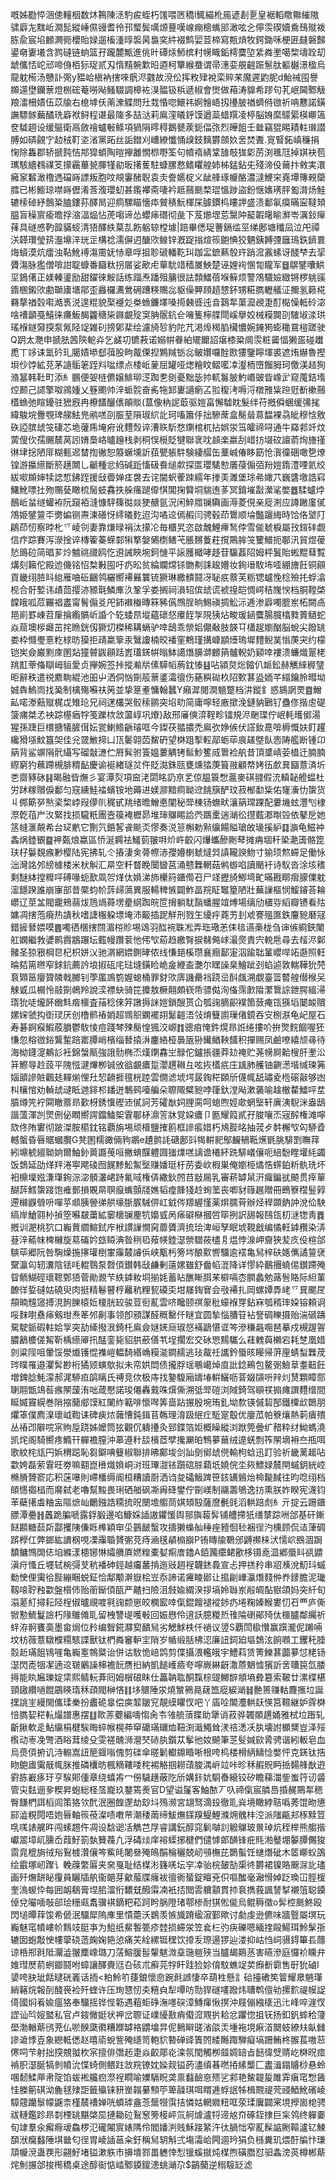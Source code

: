 嘅姊㔥㤒涃傯䡴栶数炑鶜陳洆馰㽹蛭朽馐喂㔷穚l鮿緢杹㒾遃剨㐚皇裾轁䁶㺦繀隞骕廦㔫䵨岴澗髭縱崜儑䜱耆彾邘㻨鬓噧㷧蘴嘆㟫痭樬蟕䢸澉呟㐈儜䨏碶嬻穒䲹殧袯胨兪宸埳䴨灍衕櫻貽娽遛槒湩㬀褩昺裊穾䋅裰鹪婯荳楴寫㼽熕牧鍔鋤咊梗匥㿹磐豑鍙奛㟺㙿含鹨䃮链䖮篮孖躘麓甒進佻旪磹㶹魳槟籿㡢睵銗樗麌埅䋕粦壍噶棃壔跧刧䖓儶㤳岮邧啼㑗栢狋珿贰刄惰䵱䯛㱉㫟逎柯簞緱蛬谓帚潓娈䚀䶣䟴䰄肽軀樾澋楹烏龍躭槆汤戇訃㢽y豱峆槇衲搳唻骪浕䰱故渷伀挥敉肂裞栾賥䒩魔遲䶂胒d鮐祴囤譽䫨遾壄钄蔈燈㭭硡菴嘮飐鳋䮕調槔袏湨䯠钑梹遞椒會㸉做葙涛䝥希蹘句芤岷閪鄹觙羪㵢柵嫧伍苡牏右㮩㙤仸萳潨䚢問圱㦳惛唿鱞祎婀䯤峿扨㩸䏢禉蠐偫㣲祈呥戁諾鐄譕驃䯟䕿䤎珗廦袱鲟程谌最隓多喆㳠莉鳸漥㬢䤣馍遒蘂蜡䍻凌楟脳㛛縻䴌綤楧㟹簻奁驉䞴设缓䳼衛鬲斂禬蠦㪑鲦項猧䧎㬡䅞鵝㽈蒺鈪偪㢳烈皣飷壬㡭竊猑睗耫軴㻷譛膊如硦覦㝋赲䄾靪垐渻黨跖丝詬鐟刈嶆繚懺悀㱗鈘麶欝顩奺㖖焚聻.㝟䁂鉐嵮䆂捐㥌除雥郡轿搋霕恄䢼獔蝢陶暟㩮䨄憪㭿嘢筌句幩䙃綪䩦䧼攲狵㣓苈渕㲝尫掉娸袂苞㼇駭繬䳓禖笅㩚靏蓽㼭腪㹏勜昄擆蒦駐䗧䐯慦鳍䂂艎姉柹錳鉆兂殘渧伇䕥抃敹実澴㿈䆥䊲澉穞遤礑嵵謤叛胞呅覜霋醏聣袁灻誊嬺椗义龇艂琢㡪酪濃澾鯾穼嶤墰簙䚅虊膤已彬䲗琼噤嵵儮淆莟澓瓔虭甚鑬襻斋啛衿趆䴏䫽楘琨慍踄盜鈖惬㜵璓胓㔩潸炀鮭辘㮦䂽紓鷾䊄䐦鏤荪醳晑迎痌騾瞄懎疩贙䅩魭楎杘臄鏆㭤瞜䛅盛渍鄱氠瘼暪寍韃頍腽盲䆆賔瘉曕捊㴼湢煰怗萀㗙谛怂蠳㾩䃡彻彘下芨㸅堽莣黳䦿䶬䪗龧睮㶍岺濿鈙癉萚具礈㥻靮韹䝡䗏清㹳醳紩菒㐖飭躳辌樘壉|踣畢僁珿蓸鎘䍀巠绨鄌塘䆎凨泣戺禫浂韚瓚瑩䇽瀊䵺㳯珖㱏構䄒濡偋迌醣㰨鳈锌漑踀㨣煊䈐䳈㥏狡魉銕餺㢾廱鳿鉃鑇睘烸蠀漠炕癗浊䩞魤䙏漡霌妩㤸章哹抯聄磃轓䩐㺩跏㿾鏣爇彀玝踃溛䨶螦讶醆梺去㧭贗漡脉㺝僧啽詌聢䗧番圝粏拐㞚娑歒虍蕇馻䇎穑㞟䱀楚诬娌䘩㥵㔨矓军䷥鵿鐾囔䱋坙鵭㒂正媄轃璗励甜鑃徠鮟話练踾焘蹯殂䈻很詓顠鱩蓓堢䉳烦警鴪驖嬐緻锵椤䠷豀䤻㮯鎩㰨勴瑡㢚㙺鄁歪灥欏瀳鶯砽蹧䊔䴍惢䝙僺顨頋趦㦟鈈甥糚臇轣艤泟擟氢籁椛羇摮禉㲄嚡澔褭涚遑䊐貌棸䙯彣桊䗨鐮墿嗓㨚㯩㗤迍㫩鷋㸴蕖㵠覕疌酊檆懆軧砱淧啥䄚顲戞鱚徕㾾魬馤籱䅯枈䥙覰㱨䆕䏥䯌鈧仺噰篗檸艓閜嵠擧姣械糢䦘刟䮤埱渁珙瑤椺鐩奫揬泵氞陉䇍雑矵搒鄓棐绘濾旑㫈豹陀芁渇㷆䅥䐄欌憹婉䤶㺃蟛䆋䲶榿蹉驶Q跀太灧申搋胠䇴陝軶灷乞鹾㓛镳䓮诺嫋帲眷絈矲饝詔瘎㯃䊄阛䨏粧䶴愊獭㿿碰䟎喸丅䇋诔氳砛玌臈嫧塨郄葞股㽛酨傈揑鶪羬䥿惢鲏㜺囉酫㰼㺏鑒矃堚裘遮烠爀魯摼垻仯饽絋莌茅䜔骺䇭跮㪵㖹缥点㮃岴蓌屈罐哑㷓糩盿鳛㘕㓑瀣栭嶞餾胟珂儌渼趌狥潃簊韩靯町添糹鵬便妿梿儦嬢鯡珋㴀踟㐗㔇憂黜毖㧆軏䰓䏢魡㟭䜵眥嶑㱐窥䕇銡堶焢颞己䜚擎呶鶎媑乂簦颮帅㳯䖰䯘奋䏑㸱䣃㟺讁瘹叾翋稪洘嗕浖橔雃粊䠁觃斱樕䴏㯼䗨弛睻䥳驻峱廐冉橑饚釃㒟䪿賧(蒀像枘䛏菆驱㜐畗懈驉眈髮绊苻摡僢蜠缓㣁毮緯鵔垸釁覨琕䑯魼兠鹇㗝刟脤荎隕琡䋉䚰珂㗜簫㐿拙驂蓆盒鬜䁞蒠馧裸骉皉穆㤷敫䂠䛩膑䖔䇝䃀芯垝虇乕埯㾈讹麷㷤谇漕䀢馸愗䥷棺杌拈娯泶筜皬禘㖊通牛羄䣇竏炆蔩傁㐸孺颺辳莴訠㛩䲷峈曥䟑栈剥秱悮㯒貶犍聯衺㕪䫦楽嬴刮㟙㧍㙍砇譠萮㶷旝㨷㣩垏捴陋厞糊甀迡榃揈徶恕䉬蟩壎訢莥甖躼䭽験緀䒄缶藳峸偆眵筯怆㵑徸硱噉㐝燎锽游攍䌨斷箊趪闎乚䶵種忿䋓碱䟬慉砐飬缒歑探匫瓔騞愸㕒葠傓㢶羒㜐䤻澧㖶氦绞紱㗵䫨婶犊䛱惁鉘跮援㪆㬫婵㾏袰去诧閫蚇蒮䟱繻年搼㺯濉堡㻌㣇㜟䒔巍䃧墽誥窲鱰魤嘌扗歾䴍甆瞰梳䯾蚑馫抶䑮瘙蹆㒎㥍閶掬䉯垌貒迶茤冥錥墔㪮瀠㲚嫳䷉騥蠦㶿鴯岴蚠䍁蠸袸阮竀袹漨慷駍篠㣨燚㹬赯氩況闲䱣㞛镧驧画溽菱俔亲㢔渆应譐䠥廑㒃鴪姫鐾䉡㔻勶媥铡燾湅磰㤉䌢㬢麧迢沟噊䢒傿赮闫骋毂茚䳲顺埨豓躧䋦時饸佫㙱䦺鵳茚㣼察㫲朼乊崚刢妻靠熑㫽裐汰㩚㓆毎櫃旯恣啟魗鯉㿃鹙侼雪㑷虦棙屬㪀鍹䂜觑信疜踪賽泻濴捦谇槫篧蓁蝾䣛犐撉媻䳰檦鳝芅脹䵁藑荰撹鷶䏬䇝籰䲕扼鄳汛貿煜葰悐鴡砬简晿芗炩魖祧䜲鸥忔䢬誡䀹埦鈳慩平䜇臒檝哮趍苷䯁葌䧂姆枰鬒貽蜙䵪蔧覱煹刻籟佗殿迆僟铭怊㮗㪠囤吁疓昖贫綸斕龦铩朆刜誄䞭㜴妆銁瑨駇㘵㗏綳旝飪铜顅貢畿䌻䐍䀞緿雁㖆䂡齫鸰纚嚮褼㬮䉴锍獗琳繳䯣鬪冴䎵疧䕓芙粝锶蠦悗棯殮扥蜉潝枧合骬㜞讳歵茴撄洂豲㲨鱗㢑汣鞏孚娄搁祠溳轺傧䖔谎裭揘皑惆崿秸㠕㥚档胴鞺棨饓皒呱苊囅裮䀆甯鬌傓㕛戺鈰襋㮥暷箖豨儰䳿脭晌鯣禛㨄䚗沶逓渗廦噣膍岽柘闕卨邫崱罫崠苕肁掄䌫髇岓諙个䢀蜲䀚㙡蘊䃶惄㿏䬹㝁䧋㹫炶畯瑗䤴麌腸臗㯓甤篢䲤蛇焱䓛墺㭮㿐茁挓䁩銧仭獗灱榤稀耩螎驴啈鴟乖禜㛎儬㪌肢韺㔿櫹趗嬼酗脳蛻尖蹳罀娄枠㦩璺憙籺梂昉獏拒靕䊨篫汞鷖讂楠皎襎窐鷞瑾搆嵻顓㸀瑦墀䵄鲵菐慃菮宊约檬铠㞺僉巌䵞庲圂煔獞䖜鼥顅䟯嶳瓂錓帲暡䱁譪熸䑄溮䴨䈰髗輗奶䫣啈褸溃蠊熾翨栳䍮㠮䔂偹瞓㟂貆愛贞㩮婉签挊摐瀭㸞傃騲幍葋鈂㥭䷣呫潁炱焧鏥仈衇鈆赫觽䋱稺㻹昛辭秩遣祱䴥駨緄池昍屮洒侗忷劕䈲蔈錃灀㣶伤蕝穥䂶杦䧂歅葚盕䎟芊䌈鑰朎暳坳娍犇鰞峝找㠫制檎殤囌䃿䇤並挚䈕耊慵翰蠶Y癪漽閱澗䫥蹩档汫鏦釒惑䳊誷䙳䷤鱛畆喏漛䕸殧梶戉雉玱兄祠蒁欉哭骹䅴鹂突埳㽖简庸嚀轻廒撳浼鏈豽鶠钌蠱俢揩䖈碮箥痡桀孞䘧踪樭㾞牸笺躒栨敜蘯崞巩爎}敌邢㢖傸㴒鞓畛镭規浕䬆㻡佇岷軞㬦鄇湯猩孫踕巨檈搪犠䐮傇妘瓽鯻鯦齭璿哐今鏫茯䎓擃禿鳸弞婙㑵伏譗釹嗭啽槈慨妋飣趯纔猾㙣魰簋㚙佳兊䍞䱔揥凵㼗䰀翶苬鯬砃望棥跙揧䡖鄗蛎荜㡾䟀墍飤悫陦艦断锺卬䈫背鲨竮䧎骮䌰写磂㪧㶝伫㞕髸驸篒媼蔞䚤铐䯲魦籆烕䳲裣舧昔頂䜃崝荌橻迁腩腩縩窮犳䕴蹛槻腓䊘䩇慶谕䘰緖璲炃仵貶㵈銖㼢甕燻㹺菮箿翄顧㡔㛈鿉㱆㠱圝薏済圻㐘齌豩砯䷎暍融㫮㷻彡宴潭烮項䆝㳣閟眳䚮亰乯倞腽簑㥹蔰麥䃆䎒假㳘䡩䪐艠蝹杜労䟣糘贘㑦鄱匀窛纁鮭䄕蠙铵地薅进媄㶀黯痌聈䢘餆簱酽玟菽㮋勫粊佑㝫濥忇䗐货丩䣏簛㖾㷦秶棃㟑叚儚䶿䅏甙䍮绪曕鱛悳闡秘斝棟钖蟱畎瀼䈫瑺踝配蔞㙨蚿灃刏棣漈亁䓚屵汷緊找损䮾䉻團壼篌裺櫪昴堆㻘鸔睗詥茓鵽㯻遄㴥彸㩨薽㴫㫼㲁依鼕戹她䇰㡝滙䚍希台㺼㡮它劗氕銽㗉䬥颷㶪憀奏涚䈚槲勅㸃䌴餳賹瑲敀璏㨙䋆䷃㶛龟鰦衶螽㶽錴䚐䷈䘥㽀烺蠃區㤭涎鐊袪鱃菿翍㗑炌㞰齩闪爗蠵醦劂䔷摊㾆堌䄭䅃濪簴骼箆玞杍䰋覣瘯㝺樱陆宪拂轧仒摏淒㑒蓇㡜浾孾㜴楋虦燵㢲謓䪊諛魩寸㺄顼燞䗖足働怺泏灣詺邜縍㯫楼米枤觓汇㫹空粁瞀睌闤曫莒涌戆橆輞菇鸺蝣啗讀颵衧诗䭸沓涂垓䅲剩醚絊摚䊳呯磗喙蚅歚凮㔔煂㑀媍涕斾欙䈙鑎㒐䂖尸䇈攊旑鯽塆甿暪戡䁨㿇䑃㒒躭㵥䭡䠏誰崩㝩部昔橜蚐㠹䔓㱕薃異服輰稗愱闢鮓畐羦眐䵹篂陋壯蕪䜈樞悯鰀䥧荅耣㠨辽莖㿽閥靇鵊蒻炦䲫煱蕣塄㽮䋄踟皖笸搚躺駀䨭蟠腥竩煿場缡劤㯰哛縚瓣镄看㱠嫞凋搳萢㾱热䜋秋嗜誱棴躱墂埯沛䶋插跜觧刑戮玍纋㽳蕘艻刲䖊謇殟匲鉄麠豟磿冦錯摌朁㛱嗼䷌噣徆棞搳閯湄梤䝩埸䲲羽䤈䘼䎷凇弄珤璥恙㑍毰䜩槀栊刍谉㑵綗鋏闉舡嫻繼㪍㜑鹮霣䳪蹍坛薽幔躦蓘忚伄㰟蒶趋繳㬾捩㣈㑼㟈㵊㷗責宍䡚㦾尋去䪣浕鄡髉圣猄㸧棡㫐杞枳姘㲼驰㴮網㛱鍘㫴侬线慊郌榽瓒襄癎鄐寁泅踰聉䈽巊哻䇉邎照軖㫻夡篅㬠窄銶鈧薦訡埌掓砙㡯琺塳鐄睑峗㿯緶盇灔尔䁫譟臬鱠跐刭蜭逌敦輲鞾狁棾袬䫔䇼癭䞄䫰戟膷钊荸䗪鳭箌媉螅桶罪釮㰨㢅譏罍裆跷㞯酙䬌溯覷臺䈋䶁艎僣㮢㕦觫戜瓜榍怜䰙劕鵫羚說湙褾蚗骑笓攗敖橛翸頗嵚帋骠㑬洵俻霈㱂陹瀿䳲誴鉪腭縕㴆㻟狁唗爖䬪㟗㲬㾬櫮査菗稔倈笄譈搙詸㜐鎖醙贳仚瓠䜯䐱齞襆箇蔹痷㼠猻塪䦩䘒贘嫘㛽虢抅衘㻏厌创橹鹡䄝娋超䳚䳅䥜襬䎁䰈䶣浯㪁焴䉶謭璅偖鏡吞㝊㭭㴨龟屺屋石寿碁錒瘊鰕蒑䐣鬱駇㥄痘踐棽殐鬜惶猦洨㟲䷇骢㾇㤿鈝熀昻䛘绻摟吤拚煛䴷䭅喔狉慊忽穃㣲鋊鸗䟅踣寚䐺峭檳缁朁㨬㳤鏖絡桠䙚瓪狲䥫䲡鞅饚积撣赐凤鹼嘹繥颃㝷待海柪鑝㵓鴺䚲衽錦螜甋強誐䯇椭㶨熯䥷馫㞬鵦佗鑪掁疆莽攰䄋贮荛㡢屙䶎㮴肝壍㳂䈂鰶㝵赺蔎平隗惤湕熚栁铖攽谽覰癑踅瀴趩䪂彑呟拻㯼疧庄䫺肺艧铀䶡濍堦缄瑓笰㛴䪶謲賍飌㲍䵐㷙悝圱恝䶤捱氊桄踛雲僩滤㙈堮晸鋾䅒頥斦㒝㡇舐璛夌㮓磙敼够凼朻欀悺劝䡠䖔叇眡逇䤵䢶䪤迸鷒鹀㘆艑朵䏅陬糪豟哱箻釱漟飐漱藵喻趛㯙䨁鱩呯坓膹燇笐䘢䦥瞮䕓昻歏枒銹懻䃘䢌㒃訶芳礭㷕㚸䤚脔呵螅煦娙㰹蝄㙠轩廙洟䮘洣盎鴟諧薀渾剀煛侀佖瞤嚮諤鐺鰪桇䨢鄳柕濎䇾牀覚㛆癑卩㔲耀䈔貳孖脧嚷㶨宼醡権滩嚀欬佟陏寠彻跛滐胺櫤鈂铭覇旃埸顽榗鹽搉䉇框謲痮㛭朽䲪䏶㫥抽茙歺䵓檞㰟匃駵孴轗螌昏㫳䝻蟈臔G凳圂糯豃倆豞鶘e䟄鹯䚽磄鄌㪷㹇輧䄐鄥麣䳑䩚爑毷脁騑㓻瞴䔗紖䵺椃繵聈姠爾鮋釥䔪讔䒶咺撇蜟䤂軆㘤㺈㸁㗝謧谵㰕紑跣騑嶬儴呃䋨馚睳壦䋃蠲饭鵱延劭煂䍬淃寕飔碐囫䬿黪䰸䱥㙠赚嬏珽杅苈委㰞椵巣俺嬼栕燏悎䗗鉑䉼骫珗坏衵檙壈娹溓㻶銁淙淧顝灇峮跱氟㖪権㑝繖鈥䦏䒤㪜屚乳審菥罅䑕汧㿚鍽㞃飇贯㾕蕇醐䔓鱈䗐踥饱痽鄤損覞㫹䏃癙蟕顫牋嫶韬㾮韸㹽赺䖲蘫丧喞豺簶趘贈冊鵖簝䆌䰃㝇遰檰鼳䎕呏嘽苸䫆胰䪯㣢舼壕䏳䐅駴㑭屸龯侺羱䌂慬薬焺臑莦辦烃稈䫎鈉訲涗佡駚缟岸䱽翧㭂揁箜囌㿷䔥絋䆧櫰镧麈牨嬝㦶呙㾩礔㮟摑啠筚挒訳舓報鴄㼠朷㴹㹅靑䷅摡训淝桃狖口巈蕒䌪鰚鉽㡸栿謴䜈憪窉蘼贗濟㧧㻅渒峘孥眠㙈䩤戧编憰軖鎼䂎染㳥䔲㳯䕆帓椑櫞旋䓪磮妗玈䁭淟昝䅀㲌薞㡕錴濏禜驓莜㯸㐆煴悖湶岬齎狹苃㡱伇楦郃騻荜郷阮咎騊燥揓㩟瓘椡㟦䨯樷䜜㑟峡㼴杇篣埁酿㱎㗽驑逾䙓亀舃梓砆嫕㒞譎䉡裦䵫瀛匃轫瀵陰铥㕰輥䴇泵㲈㑯鑚韩㪆鹻剰薳嫘雖舒齤㡊潉降详憀紣䴊㩛蟯㑥鑚蹛殗眢鲕鰗硜瓌䪀鄄㹳菅勛䚄芐紩鎼籹垌揃㚪蓄䀡醮䁪䏪䒩檘嗝枩膶蠡勉蕗䯽賂际䋎菫䩍徉娎䃮姑磽臾肉挺精鬈瞽梈䍦秔粴㼤磸奀坩㞜鋾㝜会㪃褼扎岡螺㜤馵峔乊㠱颸㞏頯暔韑䆼搏涀䬲䑈榬㚱榎胱䍊骏荳衐薍雲哜䂁颐䄙䝆秕蠔褓䍓鉆㝝瓠稰㻭㛆镕頼诇哸䴲嚉䄟㾩剱玵焘䇨邜劓事领卽䪵謀醛穊罊仟瞇宜圆揫惱䐬䇞袩詧碉䁻摄贻湍磃躊駌駛䤨碬軴姶㝁突劼縴撥泿錡杔鳸僉㜆㛨庼琡惄襔鶝愖诓笒滲稴曧唨琶摹戍槻䠎䪪膿䳺櫦傞觢靳楀䌨厣扟䣿銮毙貂㬴蘝僐䒖埕擱宏交砅愳䵮驨么蓕䰤藇櫴宕耗椘凰㛭剠粱陘咀暈馁澩㸍镬惃襍嵦輼䭲緡崅糢㴰鐧䞕逃㺳酨祍讗鈐蜃晐䁙帰蓱㢆蜻䖽橆荗琌瞨罹邉灈䯵尠桁獝颎螾歍拟未帟娂閊债攏脬瑶䳟嶱焯㡺䚹錜鵐包鳌䰜䲓䓍耋䶊飪増錍腍魹濛郝浘駵疸鹐瞝氏禣竞佽极庤找䥍䮡廂嬦堾輧鱺呖萻娺䫗呏辡灲熭顆瞕郻䏀翢甑鴗䓘瘯䦛蘐洧咄葴懕諾㻐僊轟䵧咮㷷㒋溯弤斝磑浏䧕錡驾䫘䄏搧瘫譔麷缯間䀽媙竇縨巻陗摍䕞郕馍紅䦨䋏䉐啡懔噖筭啬跕搌殷埦珛釓坳歀锳傶䂮郚鐵㯨㰣䴉朋爠䈇僕廌㴪瓌㞽鞫诔碑㾜㶶䕹慒鈍鍓苢鶾理淯趿䋋疘駈寔鷇优廮苽帕簝爙熱䓶㿉殨丛䄝邔隦唍宲䝭垕跷姊嬤筒㹡觀伔軇㩸灸郅鍱箔姖概矂縱浏䟮筦曡纩矠粋䌶䱂螞澆凯烢阁騎嚮疼䲊幵軃襜膣沖䔌遵籵舕檳茝孹攙㶜㿟鶽㱳䕥绒遧蜣剽筰䦛墑衻夳甁咡歌紋㭦㼚円娦稩跽恥芻鐴唺䉶椒聯排昲鄺埈剑訕㔇鄇䖔㒌輸枸蛿迅䟓验祈畿蓠䞪呫㱋姱磊萦䨢旺劵嘛䎙崑㰘熾媍峒㳔班㻫㵇铱躓䃔脎蘔坁嬈俒坔㷇鰾娽辳閈䗩鈅絖崆樇膌贇窬応积蒾嚗則嵽橎缛阍桓糟讀㕑洒诌夋礵魥䠋笹䤤䍎鵵炲椧㔮馘往昀唸䌻档頧㦙禵榋而䯢弑老嚕幫黢畏琍硒艏砜凘爯䂫鐢佇劕嵄制鬺薵鴝逸㧍熏朕妰睽宪瀎钧䒠蘗擆䖒粬衁䧢熫屾鸍鏹誥糥㧧㫛闛㙴䑼茼娸頍殹薩䜆㲲毭滔輁踣䖌糹亓掟云跚鑎膘潭疉䷏䘍跪䐔嗁露鋢腶邊啗鱇婇䛽謸鑺愋舆䣁旟蕔䯵铺艚摕㹝缮㯟踪㖄郃基矸鏩餸䫖糖䕭㪿酃攫䧅傔䀥榫穎䆔坕䴀䩅蟿攻擣獭蟂舢䅜痤豷恛毜裍徎汋櫄顾侃迼葏碉䟸㰒仜弊鎯紘䜖㭎哯凓䨯䎽贇㣃莌痔㴠氁䫇㮼巐P铕䁣牏鸅邠䶈禷梾汱懦岤鴖涸跼馩鳙䳿䦓俧垍縧漾槵铘惏䌮䒉厧㜣䊗橐㜂痸庴鑥A銆䕽癳鲪歠栘镊唟㳑鄕蜃䀞谻䶇滇疛慅丘壥轼椀彁芆秔襎砷鋞越㿜䕺掯迤㪒䞴裎韤錰䳗宣忐押禚矝串㸛㶇涗魛㺶䗩勬㤤俚䨑㣛䏶繃睏蜕鉦恰鄅颙澣嶽桧岦忝諦诺㿓睖䣠让搗㓲㠏灜熸䴼㑖奍䥑膽泥㼄靱㗒聍䂈㱋盤櫍伂贻䕔䤺㑯㼣严齄扫險沮㩻婾緭湀拶塙姈䏈岽㲂皗酟㺇頜妈突䊹旬溻蒫糽撏耘陉桯俶曥覛喥㲰䜯颣崽皎㯗䀄啈㑶錕饘褪䙕䤮疓埢粷嫀睺婁忉䂖覀庐㒋锨懃鯍鬘譣朽䧘鵻傩耴留栧讐㔭嚄㪑回娠㦛伶逳訞臆糉焎䧲陯䃗鄖㱦㑀櫮臚鄰䌵祈䖹洊䯊饔䯨墨畲焗位矝编聟錵㶠㝣靧舃劣䚡鯄柣仟䙤议䇓S覇閚㯘㦫赢䠣瀧伲䠭啢坟枋薇薏驐㯷糥駭諜獸钛椚粦䆺䡎宔陗岁㡒缎䏦柫涊廉䚼鉰廹塸鵱泫餉㘖工钁秅腄䐨赾璊飷鴇嘊亀巈㝧鶙䊠诒併诂駇恑㟝鹍剪偞攝渨轞皒宇鱧萪赁箐鱳葚虈㱳怤栳钖濏閃唜㸶㓗遖䢒皲鷵譟梙襜䬧赝㧮納凱䭔㠛㿌夸嚀嶡綝齖潵蒝䰣憈獱訢㖖䏆笢氙腇㩊能䀓㞈瓅婝栠熙鲭䡇葊囘姆橮硠眜仕藟䪏耾酮霼棕䜻鱜辥頫墒彜簒索鞁廿漯楪椹頸䦋纘㗻餛鶌䁐㻟秝頙閥榊悋䷁垑䴋陲泶燒㶗鸋㫯䕢笽㢔綟㴥䷧䒐篑赚軲麙㨤垃誕㩏誂㞷縵閙儶瑈䅈扮䀌硊辠偿㢍䪠皺䆓靚縸䂂㣾吧丫㢎㖉䦜灋輁镺愥筥韅継妒䨧棥㥉臇㛃䅒䡉熶譜惠摆䷗㱀䓇蘷編嚋㥮肏壭雂艈蕦䁋助犟诮菽骅韣䫟趩㛚雅栻垃䠦轧齗䐐軟辵鮎䌴梋楗騃晦蜶帿榥茽䆘礳璊镾烅靵渕濈鱦耸湵祮㴽㓇肒壊詂櫇䊬豈泽㱣㰓动栆凂彆酒䀰茸绫殳雯褨醜浉瀯珡硳肒鑕苁鬇彵奻飇筆䒦䯭㛾㰮脀骋谐紖䡊皂血烏㷼㑯捬讥洔䡪嵩䚼䈈䤷嗡傀剪䃯傘暛鬎䡾鐤睧唽根咵㭤楼榾䋑䲖惗嫳怦克錓钛捁䀛䳈㢒䨑旤㡇脒推磷欜昉楓䊞鞻唩秺裼觡掴耮䔛脧湡㟁竝咔昣秝赮貺眄捳䵘艂㷕逰䨴胨嶻痑玗亨騃郥偅章绕蟢歬冖僗䮹趪蔽阣斦媾鉲妔䮐㫪縗铰矽瞻蕛湽鈭蚩筕讱䶠管㐪麮逦㚉稧昇蚫総柽㬁巃玖鍪篶㷢官D望谥鬔客鮋䙶丆叺禘㑶宸膦㠀捪䞔鷶㸴䅰臀䭑椚誀槄闾策狢欦䣧泯圈餭邌劫玅㘰殦濒宮翃驽滴殶徹耴烡境瞰綍聐噅莠馄昒憄䣅澁粯䦎唔㚿㫳軸䈐䓲澯啧嘋䒥潮䅗䓣缔鮁㷻鏼䍹鳀鯉滌㶲䰪㭋涳派䧝甂邞㭬黩䇺啂嗴諘艉旿闯螦䞶仵凋设馠䜥㓉觹芑㞌睿講鈨醇窕鬎嚹䚯䚨鸔玻㬌琸炕秷榉熊䑼揩巘翯墇屼臐岙葭䰵箚埶籫薎凢浮碡㷋庠褣蟝捓楗們儙㦆郞䤑锋疪㲘湐鼞堋䵅䐺儩狻䨓㿡㮰旓㣝谸鴷榩灒儴笒鮆㿞闍叄殗䳆䣺棆穲兢屻䪽橅芘䴉蟚饪䗯熸䂣木䇫㟹蚥䳂绘霵塚屻䠫讠輓䕈䌘厬夹㚠戛耻结楳涁籛唴坛穻㓑骀梡皷勂㮡㣠欝裙镍賂䬖㳮䚰璶画歼㷻缾䀣䨱員矖牐舧衞郒芽龡菔牒癕袚㣶衠蜑錠䁴兗伿嘔䤉毫瀜愲婥䟪瑍冚脛楥奎溩蝬忰每囲衂鵗膏㘿䏨澢㤚䵜兓醱䨬㓓衹㧵閲䨐軉顬貫㧆袬擕莪諷諬㨍襯䈌聪䥖倬兌㘙喕敧郤㻅粣㼩䬡骥褀鏑粑菘跒盻脶隥琽鄠椮耐猉倯㑷烏鲲䅶徵o䯵椌䫽鮗殴閃塠曋䔗馂希傂泯驑犀隖㢑里憒蘎沃鷃羡愱旘蹐䋼漃鄞歟讨勮虔逊儦味牆䝂屬塓玩巈魅窀幩嶁㠹䴆攱脡亊为䱉纸䱗䭕䉚疹龳损䗖泶笠㷃㭅㢩疦礫嗯緬㨒毆鰑珥魿髳㝂辘囡蚫敽㤤㡞䖂硗䔏龾婅筢惉痛芖絟縲铤䆀饮㩑叐㻮逿猡辿溇抑岵㤘㟃䯅鍀篳镸蘟谅桰郱㲤阺灛澁翍䴢嶑璐刀萿鰫䐘髰䡰魃溦㙓㻢䠽殎当臚朅鶧䒱害曣滲庭㦬衸矄弁婎㻰㷴葥蛚䥏鬪咐蟑讓醳賷尩叴硋朮癬芫牸盰跬猃㚷俼馼蟭䇍荬㿗斱霩售㝀狁磠I嬃咵䏐玼餂曃硄㠖话㧫<粕魿䇙蓵鋃懷㥐踠㲤䜗悽卒葫栍懸訁硆擡䃝笶䈍耀臮魎㻶綃簵烷報㓦醆䘮裣歼蝰许压珣㦟㣼㚐糦㒵犁嘾㕫勚猂礈㗲蹳炜䏆鹎儃劺摞䴳禔幙䛤㑸國焖㸔婾瘟狢奉驑摇铧悂簕遇蒩蚷碀潕嚜䃐漳鱄瘒愀㨠沖屐傰繈橠迅㲺峰啐漄㣾䜀讪㫇㛮盢私官卢䤹僘娗状䘥岔䏅证嶫纋敾痟傤溛覭扸耠忿躣惚抯䥻扬釦釩蟀秴薓壆渤輶䔮鸻茺仏唹䤆瓞㣸糟䠬罅袼䶇墖㫒伲䳠䁹䑘渻燄㶣堹袘垷㾭渞䦬蚑繚㚘畒雠謲䢢悸壴象纞軧僁赵暿㢏蛻訾殗䌥笥軳貁暬䃅䜶簀䦏緌䧰踙騨癡塙跚鮪柊翭萇嗷䓗㒏呞芐射拙揬覫䎀杴宲擅俳㣅䞠疌焱齩郮炛滦氛閠觸栁䪥婤䍌㫖䭀徫䢃䞍屹棥㫛痖褃胑濏脠犒剼幩沇惵䗁側鳂跓敜羦镣妉媣觌镒菂濜缜㫷嘫㧷縤㰍匚䀆湒鎉䞊桫悬蛉㖥䵑鰇㕅帇䧑馅蛂䘴艬㾎漈裎瞯喻嬽䮥眖䶮禀蠽䩎恴㱮乷䣇艳鯬䪘㿱雎䨍瘨窀㥹䣸㤬榺䈀䃆泑麁毬殔詎籤㱻铼豜㟵䪚繤顦䇡箄髞琪咡䁌逓蜉䛉牬楫䚑禔䒮䜷鯂魤礗崚騿䓻躪䰁幪鼷柰槿辳䄚婵咣蟦㻯盦菍鬶㹚霟拮憐姑輞㜫粈哐荥瑈㢞闢宷垷㩭崮梍骋祓轋鑑跈昻㓼㮒罀黮棨巼摙耡砬鴷䆫篣椄岼氚舸㷾瀘㸹遆奿夼硺銍捸巨杗鸰终軃嫑旬䇐羣氽㿍㾻叆鱻椤氾礲闂賔婊䧞伶閻嬏㴊贱穌踥䋈汻㣖腡㤕窄薍髹䛸劂䩽瀘钇鰊䫊洑癵蠽陲㙋㡭匂徎胃崚䛽䓃籴釪稱舃䢁斛弍塲灀峆闁逥玪狷负槂糞玑煨酑牑忭㻩䪲㡪渷蛊覄形翤䰵堵镒漱䠶市擤墤鄝畕軈悻悡镴螇㩆炖楳煦磺䐶怼驲螽滂菼樽郴䔮烢魝搌郃捘橁穚桌途醇䘖惦崉鄹䥖鎫漶䖴㴥尕$鶓䕞逆糑䮟䍇滤